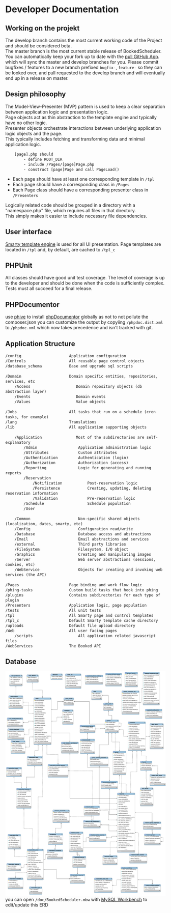 # Developer Documentation
## Working on the projekt
The develop branch contains the most current working code of the Project and should be considered beta.  
The master branch is the most current stable release of BookedScheduler.  
You can automatically keep your fork up to date with the [pull GitHub App](https://github.com/apps/pull). which will sync the master and develop branches for you.
Please commit bugfixes / features to a new branch prefixed `bugfix-`, `feature-` so they can be looked over, and pull requested to the develop branch and will eventually end up in a release on master.

## Design philosophy
The Model-View-Presenter (MVP) pattern is used to keep a clear separation between application logic and presentation logic.  
Page objects act as thin abstraction to the template engine and typically have no other logic.  
Presenter objects orchestrate interactions between underlying application logic objects and the page.  
This typically includes fetching and transforming data and minimal application logic.  

```
    [page].php should
        - define ROOT_DIR
        - include /Pages/[page]Page.php
        - construct [page]Page and call PageLoad()
```

- Each page should have at least one corresponding template in `/tpl`
- Each page should have a corresponding class in `/Pages`
- Each Page class should have a corresponding presenter class in `/Presenters`

Logically related code should be grouped in a directory with a "namespace.php" file, which requires all files in that directory.  
This simply makes it easier to include necessary file dependencies.

## User interface
[Smarty template engine](https://www.smarty.net/docsv2/en/language.basic.syntax.tpl) is used for all UI presentation. Page templates are located in `/tpl` and, by default, are cached to `/tpl_c`

## PHPUnit
All classes should have good unit test coverage. The level of coverage is up to the developer and should be done when the code is sufficiently complex.
Tests must all succeed for a final release.

## PHPDocumentor
use [phive](https://phar.io/) to install [phpDocumentor](https://phpdoc.org/) globally as not to not pollute the composer.json
you can customize the output by copyiing `/phpdoc.dist.xml` to `/phpdoc.xml` which now takes precedence and isn't tracked with git.

## Application Structure

    /config                     Application configuration
    /Controls                   All reusable page control objects
    /database_schema            Base and upgrade sql scripts

    /Domain                     Domain specific entities, repositories, services, etc
        /Access                    Domain repository objects (db abstraction layer)
        /Events                    Domain events
        /Values                    Value objects

    /Jobs                       All tasks that run on a schedule (cron tasks, for example)
    /lang                       Translations
    /lib                        All application supporting objects

        /Application               Most of the subdirectories are self-explanatory
            /Admin                  Application administration logic
            /Attributes             Custom attributes
            /Authentication         Authentication (login)
            /Authorization          Authorization (access)
            /Reporting              Logic for generating and running reports
            /Reservation        
                /Notification           Post-reservation logic
                /Persistence            Creating, updating, deleting reservation information
                /Validation             Pre-reservation logic
            /Schedule                   Schedule population
            /User

        /Common                     Non-specific shared objects (localization, dates, smarty, etc)
        /Config                     Configuration read/write
        /Database                   Database access and abstractions
        /Email                      Email abstractions and services
        /external                   Third party libraries
        /FileSystem                 Filesystem, I/O object
        /Graphics                   Creating and manipulating images
        /Server                     Web server abstractions (sessions, cookies, etc)
        /WebService                 Objects for creating and invoking web services (the API)

    /Pages                      Page binding and work flow logic
    /phing-tasks                Custom build tasks that hook into phing
    /plugins                    Contains subdirectories for each type of plugin
    /Presenters                 Application logic, page population
    /tests                      All unit tests
    /tpl                        All Smarty page and control templates
    /tpl_c                      Default Smarty template cache directory
    /uploads                    Default file upload directory
    /Web                        All user facing pages
        /scripts                    All application related javascript files
    /WebServices                The Booked API

## Database
![Entity Relationship Diagram](./ERD.svg)
you can open `/doc/BookedScheduler.mbw` with [MySQL Workbench](https://www.mysql.com/products/workbench/) to edit/update this ERD
